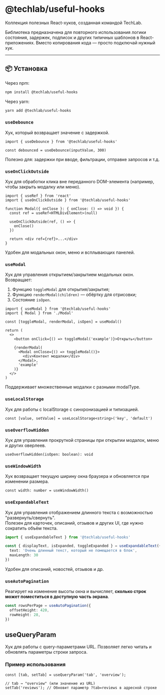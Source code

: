# @techlab/useful-hooks

Коллекция полезных React-хуков, созданная командой TechLab.

Библиотека предназначена для повторного использования логики состояния, задержек, подписок и других типичных шаблонов в React-приложениях. Вместо копирования кода — просто подключай нужный хук.

---

## 📦 Установка

Через npm:

```bash
npm install @techlab/useful-hooks
```

Через yarn:
```bash
yarn add @techlab/useful-hooks
```

### `useDebounce`
Хук, который возвращает значение с задержкой.

```tsx
import { useDebounce } from '@techlab/useful-hooks'

const debounced = useDebounce(inputValue, 300)
```

Полезно для: задержки при вводе, фильтрации, отправке запросов и т.д.

### `useOnClickOutside`

Хук для обработки клика вне переданного DOM-элемента (например, чтобы закрыть модалку или меню).

```tsx
import { useRef } from 'react'
import { useOnClickOutside } from '@techlab/useful-hooks'

function Modal({ onClose }: { onClose: () => void }) {
  const ref = useRef<HTMLDivElement>(null)

  useOnClickOutside(ref, () => {
    onClose()
  })

  return <div ref={ref}>...</div>
}
```

Удобен для модальных окон, меню и всплывающих панелей.

### `useModal`

Хук для управления открытием/закрытием модальных окон. Возвращает:
1. Функцию `toggleModal` для открытия/закрытия;
2. Функцию `renderModal(children)` — обёртку для отрисовки;
3. Состояние `isOpen`.

```tsx
import { useModal } from '@techlab/useful-hooks'
import { Modal } from './Modal'

const [toggleModal, renderModal, isOpen] = useModal()

return (
  <>
    <button onClick={() => toggleModal('example')}>Открыть</button>

    {renderModal(
      <Modal onClose={() => toggleModal()}>
        <div>Контент модалки</div>
      </Modal>,
      'example'
    )}
  </>
)
```
Поддерживает множественные модалки с разными modalType.

### `useLocalStorage`

Хук для работы с localStorage с синхронизацией и типизацией.

```tsx
const [value, setValue] = useLocalStorage<string>('key', 'default')
```
### `useOverflowHidden`

Хук для управления прокруткой страницы при открытии модалок, меню и других оверлеев.

```tsx
useOverflowHidden(isOpen: boolean): void
```
### `useWindowWidth`

Хук возвращает текущую ширину окна браузера и обновляется при изменении размера.

```tsx
const width: number = useWindowWidth()
```

### `useExpandableText`

Хук для управления отображением длинного текста с возможностью "развернуть/свернуть".  
Полезен для карточек, описаний, отзывов и других UI, где нужно сократить объём текста.

```ts
import { useExpandableText } from '@techlab/useful-hooks'

const { displayText, isExpanded, toggleExpanded } = useExpandableText({
  text: 'Очень длинный текст, который не помещается в блок',
  maxLength: 30
})
```

Удобен для описаний, новостей, отзывов и др.

### `useAutoPagination`

Реагирует на изменение высоты окна и вычисляет, **сколько строк может поместиться в доступную часть экрана**.

```ts
const rowsPerPage = useAutoPagination({
  offsetHeight: 420,
  rowHeight: 28,
})
```

## useQueryParam

Хук для работы с query-параметрами URL. Позволяет легко читать и обновлять параметры строки запроса.

### Пример использования

```tsx
const [tab, setTab] = useQueryParam('tab', 'overview');

// tab → "overview" (или значение из URL)
setTab('reviews'); // Обновит параметр ?tab=reviews в адресной строке
```